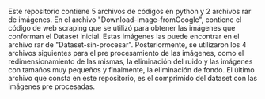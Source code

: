 Este repositorio contiene 5 archivos de códigos en python y 2 archivos rar de imágenes. En el archivo "Download-image-fromGoogle", contiene el código de web scraping que se utilizó para obtener las imágenes que conforman el Dataset inicial. Estas imágenes las puede encontrar en el archivo rar de "Dataset-sin-procesar". Posteriormente, se utilizaron los 4 archivos siguientes para el pre procesamiento de las imágenes, como el redimensionamiento de las mismas, la eliminación del ruido y las imágenes con tamaños muy pequeños y finalmente, la eliminación de fondo. El último archivo que consta en este repositorio, es el comprimido del dataset con las imágenes pre procesadas. 
